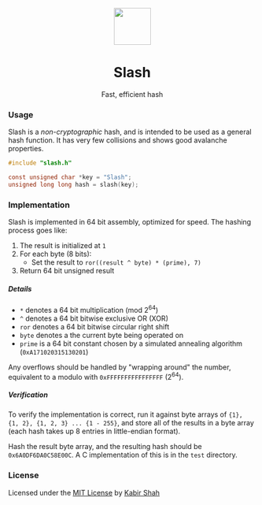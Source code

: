 <p align="center"><a href="https://github.com/kbrsh/slash" target="_blank"><img width="75" src="https://raw.githubusercontent.com/kbrsh/slash/master/img/logo.png"></a></p>

<h1 align="center">Slash</h1>

<p align="center">Fast, efficient hash</p>

### Usage

Slash is a _non-cryptographic_ hash, and is intended to be used as a general hash function. It has very few collisions and shows good avalanche properties.

```c
#include "slash.h"

const unsigned char *key = "Slash";
unsigned long long hash = slash(key);
```

### Implementation

Slash is implemented in 64 bit assembly, optimized for speed. The hashing process goes like:

1. The result is initialized at `1`
2. For each byte (8 bits):
   * Set the result to `ror((result ^ byte) * (prime), 7)`
3. Return 64 bit unsigned result

##### Details

* `*` denotes a 64 bit multiplication (mod 2<sup>64</sup>)
* `^` denotes a 64 bit bitwise exclusive OR (XOR)
* `ror` denotes a 64 bit bitwise circular right shift
* `byte` denotes a the current byte being operated on
* `prime` is a 64 bit constant chosen by a simulated annealing algorithm (`0xA171020315130201`)

Any overflows should be handled by "wrapping around" the number, equivalent to a modulo with `0xFFFFFFFFFFFFFFFF` (2<sup>64</sup>).

##### Verification

To verify the implementation is correct, run it against byte arrays of `{1}, {1, 2}, {1, 2, 3} ... {1 - 255}`, and store all of the results in a byte array (each hash takes up 8 entries in little-endian format).

Hash the result byte array, and the resulting hash should be `0x6A0DF6DA0C58E00C`. A C implementation of this is in the `test` directory.

### License

Licensed under the [MIT License](https://kbrsh.github.io/license) by [Kabir Shah](https://kabir.ml)
